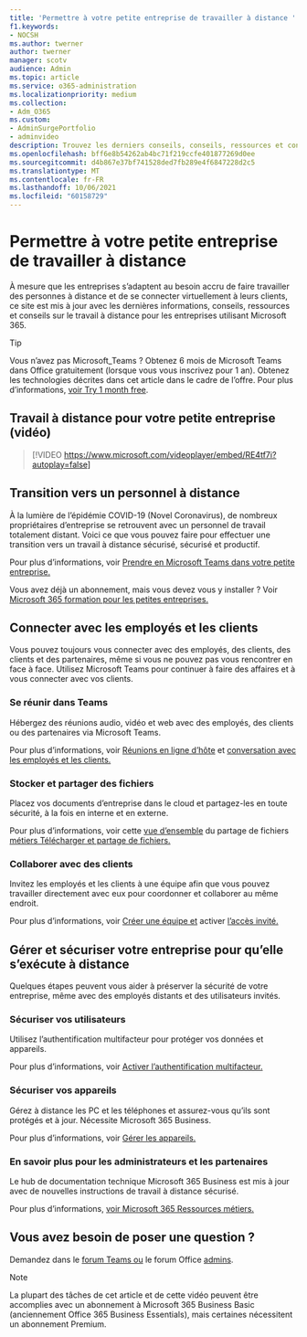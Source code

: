 ```yaml
---
title: 'Permettre à votre petite entreprise de travailler à distance '
f1.keywords:
- NOCSH
ms.author: twerner
author: twerner
manager: scotv
audience: Admin
ms.topic: article
ms.service: o365-administration
ms.localizationpriority: medium
ms.collection:
- Adm_O365
ms.custom:
- AdminSurgePortfolio
- adminvideo
description: Trouvez les derniers conseils, conseils, ressources et conseils sur le travail à distance pour les entreprises qui utilisent Microsoft 365.
ms.openlocfilehash: bff6e8b54262ab4bc71f219ccfe401877269d0ee
ms.sourcegitcommit: d4b867e37bf741528ded7fb289e4f6847228d2c5
ms.translationtype: MT
ms.contentlocale: fr-FR
ms.lasthandoff: 10/06/2021
ms.locfileid: "60158729"
---
```

# <a name="empower-your-small-business-with-remote-work"></a>Permettre à votre petite entreprise de travailler à distance 

À mesure que les entreprises s’adaptent au besoin accru de faire travailler des personnes à distance et de se connecter virtuellement à leurs clients, ce site est mis à jour avec les dernières informations, conseils, ressources et conseils sur le travail à distance pour les entreprises utilisant Microsoft 365.

> [!TIP]
> Vous n’avez pas Microsoft_Teams ? Obtenez 6 mois de Microsoft Teams dans Office gratuitement (lorsque vous vous inscrivez pour 1 an). Obtenez les technologies décrites dans cet article dans le cadre de l’offre. Pour plus d’informations, [voir Try 1 month free](https://aka.ms/SMBTeamsOffer).

## <a name="remote-work-for-your-small-business-video"></a>Travail à distance pour votre petite entreprise (vidéo)

> [!VIDEO https://www.microsoft.com/videoplayer/embed/RE4tf7i?autoplay=false]

## <a name="transitioning-to-a-remote-workforce"></a>Transition vers un personnel à distance

À la lumière de l’épidémie COVID-19 (Novel Coronavirus), de nombreux propriétaires d’entreprise se retrouvent avec un personnel de travail totalement distant. Voici ce que vous pouvez faire pour effectuer une transition vers un travail à distance sécurisé, sécurisé et productif.

Pour plus d’informations, voir [Prendre en Microsoft Teams dans votre petite entreprise.](../../business-video/get-started-teams-small-business.md)

Vous avez déjà un abonnement, mais vous devez vous y installer ? Voir [Microsoft 365 formation pour les petites entreprises.](../../business-video/index.yml)

## <a name="connect-with-employees-and-customers"></a>Connecter avec les employés et les clients

Vous pouvez toujours vous connecter avec des employés, des clients, des clients et des partenaires, même si vous ne pouvez pas vous rencontrer en face à face. Utilisez Microsoft Teams pour continuer à faire des affaires et à vous connecter avec vos clients.

### <a name="meet-up-in-teams"></a>Se réunir dans Teams

Hébergez des réunions audio, vidéo et web avec des employés, des clients ou des partenaires via Microsoft Teams.

Pour plus d’informations, voir [Réunions en ligne d’hôte](../../business-video/start-and-pin-chats.md) et [conversation avec les employés et les clients.](https://support.microsoft.com/office/chat-with-employees-and-customers-65748808-a403-462c-a6e1-b169e5bc6c92)

### <a name="store-and-share-files"></a>Stocker et partager des fichiers

Placez vos documents d’entreprise dans le cloud et partagez-les en toute sécurité, à la fois en interne et en externe.

Pour plus d’informations, voir cette [vue d’ensemble](../../business-video/overview-file-sharing.md) du partage de fichiers [métiers Télécharger et partage de fichiers.](https://support.microsoft.com/office/upload-and-share-files-57b669db-678e-424e-b0a0-15d19215cb12)

### <a name="collaborate-with-customers"></a>Collaborer avec des clients

Invitez les employés et les clients à une équipe afin que vous pouvez travailler directement avec eux pour coordonner et collaborer au même endroit.

Pour plus d’informations, voir [Créer une équipe et](../../business-video/team-with-guests.md) activer [l’accès invité.](/MicrosoftTeams/guest-access)

## <a name="manage-and-secure-your-business-to-run-remotely"></a>Gérer et sécuriser votre entreprise pour qu’elle s’exécute à distance

Quelques étapes peuvent vous aider à préserver la sécurité de votre entreprise, même avec des employés distants et des utilisateurs invités.

### <a name="secure-your-users"></a>Sécuriser vos utilisateurs

Utilisez l’authentification multifacteur pour protéger vos données et appareils.

Pour plus d’informations, voir [Activer l’authentification multifacteur.](../../business-video/turn-on-mfa.md)

### <a name="secure-your-devices"></a>Sécuriser vos appareils

Gérez à distance les PC et les téléphones et assurez-vous qu’ils sont protégés et à jour. Nécessite Microsoft 365 Business.

Pour plus d’informations, voir [Gérer les appareils.](../../business-video/secure-win-10-pro-devices.md)

### <a name="more-for-admins-and-partners"></a>En savoir plus pour les administrateurs et les partenaires

Le hub de documentation technique Microsoft 365 Business est mis à jour avec de nouvelles instructions de travail à distance sécurisé.

Pour plus d’informations, [voir Microsoft 365 Ressources métiers.](/microsoft-365/business)

## <a name="need-to-ask-a-question"></a>Vous avez besoin de poser une question ?

Demandez dans le [forum Teams ou](https://answers.microsoft.com/msteams/forum) le forum Office [admins](https://answers.microsoft.com).

> [!NOTE]
> La plupart des tâches de cet article et de cette vidéo peuvent être accomplies avec un abonnement à Microsoft 365 Business Basic (anciennement Office 365 Business Essentials), mais certaines nécessitent un abonnement Premium.

